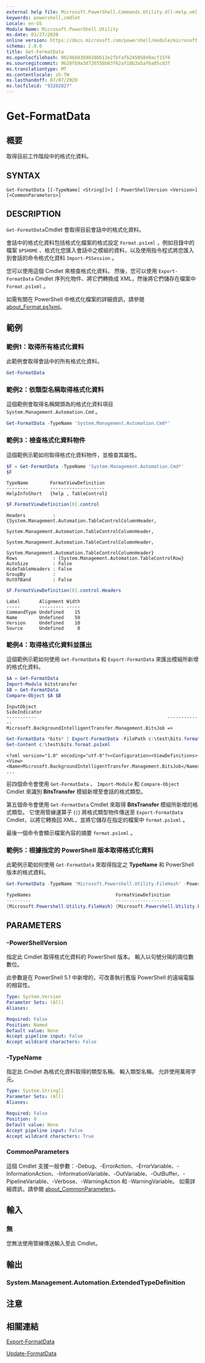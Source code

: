 ```yaml
---
external help file: Microsoft.PowerShell.Commands.Utility.dll-Help.xml
keywords: powershell,cmdlet
Locale: en-US
Module Name: Microsoft.PowerShell.Utility
ms.date: 01/27/2020
online version: https://docs.microsoft.com/powershell/module/microsoft.powershell.utility/get-formatdata?view=powershell-7.1&WT.mc_id=ps-gethelp
schema: 2.0.0
title: Get-FormatData
ms.openlocfilehash: 0024bb83b983d0b13e2fbfafb24505849acf15f6
ms.sourcegitcommit: 9b28fb9a3d72655bb63f62af18b3a5af6a05cd3f
ms.translationtype: MT
ms.contentlocale: zh-TW
ms.lasthandoff: 07/07/2020
ms.locfileid: "93202827"
---
```

# Get-FormatData

## 概要
取得目前工作階段中的格式化資料。

## SYNTAX

```
Get-FormatData [[-TypeName] <String[]>] [-PowerShellVersion <Version>] [<CommonParameters>]
```

## DESCRIPTION

`Get-FormatData`Cmdlet 會取得目前會話中的格式化資料。

會話中的格式化資料包括格式化檔案的格式設定 `Format.ps1xml` ，例如目錄中的檔案 `$PSHOME` 、格式化您匯入會話中之模組的資料，以及使用指令程式將您匯入到會話的命令格式化資料 `Import-PSSession` 。

您可以使用這個 Cmdlet 來檢查格式化資料。 然後，您可以使用 `Export-FormatData` Cmdlet 序列化物件、將它們轉換成 XML，然後將它們儲存在檔案中 `Format.ps1xml` 。

如需有關在 PowerShell 中格式化檔案的詳細資訊，請參閱 [about_Format.ps1xml](../Microsoft.PowerShell.Core/About/about_Format.ps1xml.md)。

## 範例

### 範例1：取得所有格式化資料

此範例會取得會話中的所有格式化資料。

```powershell
Get-FormatData
```

### 範例2：依類型名稱取得格式化資料

這個範例會取得名稱開頭為的格式化資料項目 `System.Management.Automation.Cmd` 。

```powershell
Get-FormatData -TypeName 'System.Management.Automation.Cmd*'
```

### 範例3：檢查格式化資料物件

這個範例示範如何取得格式化資料物件，並檢查其屬性。

```powershell
$F = Get-FormatData -TypeName 'System.Management.Automation.Cmd*'
$F
```

```Output
TypeName        FormatViewDefinition
--------        --------------------
HelpInfoShort   {help , TableControl}
```

```powershell
$F.FormatViewDefinition[0].control
```

```Output
Headers          : {System.Management.Automation.TableControlColumnHeader,
                   System.Management.Automation.TableControlColumnHeader,
                   System.Management.Automation.TableControlColumnHeader,
                   System.Management.Automation.TableControlColumnHeader}
Rows             : {System.Management.Automation.TableControlRow}
AutoSize         : False
HideTableHeaders : False
GroupBy          :
OutOfBand        : False
```

```powershell
$F.FormatViewDefinition[0].control.Headers
```

```Output
Label       Alignment Width
-----       --------- -----
CommandType Undefined    15
Name        Undefined    50
Version     Undefined    10
Source      Undefined     0
```

### 範例4：取得格式化資料並匯出

這個範例示範如何使用 `Get-FormatData` 和 `Export-FormatData` 來匯出模組所新增的格式化資料。

```powershell
$A = Get-FormatData
Import-Module bitstransfer
$B = Get-FormatData
Compare-Object $A $B
```

```Output
InputObject                                                SideIndicator
-----------                                                -------------
Microsoft.BackgroundIntelligentTransfer.Management.BitsJob =>
```

```powershell
Get-FormatData *bits* | Export-FormatData -FilePath c:\test\bits.format.ps1xml
Get-Content c:\test\bits.format.ps1xml
```

```Output
<?xml version="1.0" encoding="utf-8"?><Configuration><ViewDefinitions>
<View><Name>Microsoft.BackgroundIntelligentTransfer.Management.BitsJob</Name>
...
```

前四個命令會使用 `Get-FormatData` 、 `Import-Module` 和 `Compare-Object` Cmdlet 來識別 **BitsTransfer** 模組新增至會話的格式類型。

第五個命令會使用 `Get-FormatData` Cmdlet 來取得 **BitsTransfer** 模組所新增的格式類型。 它使用管線運算子 (`|`) 將格式類型物件傳送至 `Export-FormatData` Cmdlet，以將它轉換回 XML，並將它儲存在指定的檔案中 `format.ps1xml` 。

最後一個命令會顯示檔案內容的摘要 `format.ps1xml` 。

### 範例5：根據指定的 PowerShell 版本取得格式化資料

此範例示範如何使用 `Get-FormatData` 來取得指定之 **TypeName** 和 PowerShell 版本的格式資料。

```powershell
Get-FormatData -TypeName 'Microsoft.Powershell.Utility.FileHash' -PowerShellVersion $PSVersionTable.PSVersion

TypeNames                               FormatViewDefinition
---------                               --------------------
{Microsoft.Powershell.Utility.FileHash} {Microsoft.Powershell.Utility.FileHash}
```

## PARAMETERS

### -PowerShellVersion

指定此 Cmdlet 取得格式化資料的 PowerShell 版本。 輸入以句號分隔的兩位數數位。

此參數是在 PowerShell 5.1 中新增的，可改善執行舊版 PowerShell 的遠端電腦的相容性。

```yaml
Type: System.Version
Parameter Sets: (All)
Aliases:

Required: False
Position: Named
Default value: None
Accept pipeline input: False
Accept wildcard characters: False
```

### -TypeName

指定此 Cmdlet 為格式化資料取得的類型名稱。
輸入類型名稱。
允許使用萬用字元。

```yaml
Type: System.String[]
Parameter Sets: (All)
Aliases:

Required: False
Position: 0
Default value: None
Accept pipeline input: False
Accept wildcard characters: True
```

### CommonParameters

這個 Cmdlet 支援一般參數：-Debug、-ErrorAction、-ErrorVariable、-InformationAction、-InformationVariable、-OutVariable、-OutBuffer、-PipelineVariable、-Verbose、-WarningAction 和 -WarningVariable。 如需詳細資訊，請參閱 [about_CommonParameters](https://go.microsoft.com/fwlink/?LinkID=113216)。

## 輸入

### 無

您無法使用管線傳送輸入至此 Cmdlet。

## 輸出

### System.Management.Automation.ExtendedTypeDefinition

## 注意

## 相關連結

[Export-FormatData](Export-FormatData.md)

[Update-FormatData](Update-FormatData.md)
